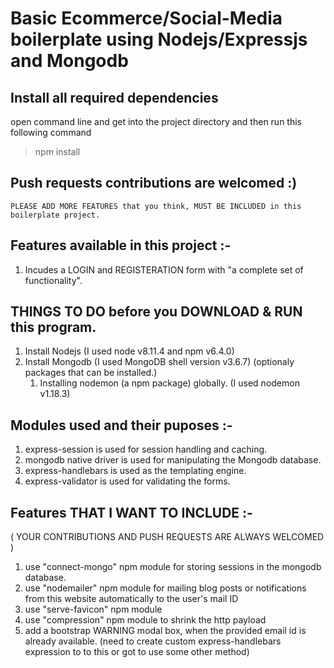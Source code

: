 # Basic Ecommerce/Social-Media boilerplate using Nodejs/Expressjs and Mongodb

## Install all required dependencies
open command line and get into the project directory and then run this following command
> npm install

## Push requests contributions are welcomed  :) 
    PLEASE ADD MORE FEATURES that you think, MUST BE INCLUDED in this boilerplate project.

## Features available in this project :-
1. Incudes a LOGIN and REGISTERATION form with "a complete set of functionality".

## THINGS TO DO before you DOWNLOAD & RUN this program.
1. Install Nodejs (I used node v8.11.4 and npm v6.4.0)
2. Install Mongodb (I used MongoDB shell version v3.6.7)
    (optionaly packages that can be installed.)
    1. Installing nodemon (a npm package) globally.
    (I used nodemon v1.18.3)

## Modules used and their puposes :-
1. express-session is used for session handling and caching.
2. mongodb native driver is used for manipulating the Mongodb database.
3. express-handlebars is used as the templating engine.
4. express-validator is used for validating the forms.

## Features THAT I WANT TO INCLUDE :-
( YOUR CONTRIBUTIONS AND PUSH REQUESTS ARE ALWAYS WELCOMED )
1. use "connect-mongo" npm module for storing sessions in the mongodb database.
2. use "nodemailer" npm module for mailing blog posts or notifications 
   from this website automatically to the user's mail ID 
3. use "serve-favicon" npm module
4. use "compression" npm module to shrink the http payload
5. add a bootstrap WARNING modal box, when the provided email id is already available.
   (need to create custom express-handlebars expression to to this or got to use some other method)
